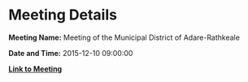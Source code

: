 # Meeting Details

**Meeting Name:** Meeting of the Municipal District of Adare-Rathkeale

**Date and Time:** 2015-12-10 09:00:00

**[Link to Meeting](https://www.limerick.ie/council/whats-on/meeting-municipal-district-adare-rathkeale-3)**
